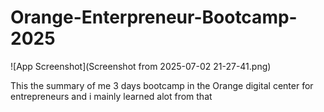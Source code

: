 # Orange-Enterpreneur-Bootcamp-2025
![App Screenshot](Screenshot from 2025-07-02 21-27-41.png)

This the summary of me 3 days bootcamp in the Orange digital center for entrepreneurs and i mainly learned alot from that
